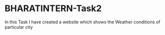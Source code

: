 # BHARATINTERN-Task2
In this Task I have created a website which shows the Weather conditions of particular city
